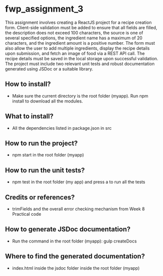 # fwp_assignment_3

This assignment involves creating a ReactJS project for a recipe creation form. Client-side validation must be added to ensure that all fields are filled, the description does not exceed 100 characters, the source is one of several specified options, the ingredient name has a maximum of 20 characters, and the ingredient amount is a positive number. The form must also allow the user to add multiple ingredients, display the recipe details upon submission, and fetch an image of food via a REST API call. The recipe details must be saved in the local storage upon successful validation. The project must include two relevant unit tests and robust documentation generated using JSDoc or a suitable library. 

## How to install? 
- Make sure the current directory is the root folder (myapp). Run npm install to download all the modules.
## What to install?
- All the dependencies listed in package.json in src
## How to run the project?
- npm start in the root folder (myapp)
## How to run the unit tests?
- npm test in the root folder (my app) and press a to run all the tests
## Credits or references?
- trimFields and the overall error checking mechanism from Week 8 Practical code
## How to generate JSDoc documentation?
- Run the command in the root folder (myapp): gulp createDocs
## Where to find the generated documentation?
- index.html inside the jsdoc folder inside the root folder (myapp)
